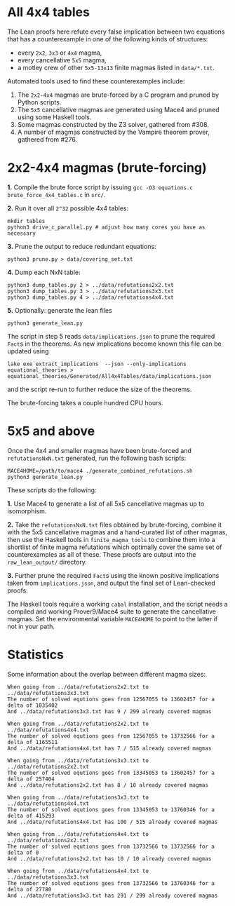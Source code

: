 # All 4x4 tables

The Lean proofs here refute every false implication between two equations that
has a counterexample in one of the following kinds of structures:

* every `2x2`, `3x3` or `4x4` magma,
* every cancellative `5x5` magma,
* a motley crew of other `5x5-13x13` finite magmas listed in `data/*.txt`.

Automated tools used to find these counterexamples include:

1. The `2x2-4x4` magmas are brute-forced by a C program and pruned by Python scripts.
2. The `5x5` cancellative magmas are generated using Mace4 and pruned using some Haskell tools.
3. Some magmas constructed by the Z3 solver, gathered from #308.
4. A number of magmas constructed by the Vampire theorem prover, gathered from #276.

# 2x2-4x4 magmas (brute-forcing)

**1.** Compile the brute force script by issuing `gcc -O3 equations.c brute_force_4x4_tables.c` in `src/`.

**2.** Run it over all `2^32` possible 4x4 tables:

```
mkdir tables
python3 drive_c_parallel.py # adjust how many cores you have as necessary
```

**3.** Prune the output to reduce redundant equations:
```
python3 prune.py > data/covering_set.txt
```

**4.** Dump each NxN table:
```
python3 dump_tables.py 2 > ../data/refutations2x2.txt
python3 dump_tables.py 3 > ../data/refutations3x3.txt
python3 dump_tables.py 4 > ../data/refutations4x4.txt
```

**5.** Optionally: generate the lean files
```
python3 generate_lean.py
```

The script in step 5 reads `data/implications.json` to prune the required `Fact`s
in the theorems. As new implications become known this file can be updated using
```
lake exe extract_implications  --json --only-implications equational_theories > equational_theories/Generated/All4x4Tables/data/implications.json
```
and the script re-run to further reduce the size of the theorems.

The brute-forcing takes a couple hundred CPU hours.


# 5x5 and above

Once the 4x4 and smaller magmas have been brute-forced and `refutationsNxN.txt`
generated, run the following bash scripts:
```
MACE4HOME=/path/to/mace4 ./generate_combined_refutations.sh
python3 generate_lean.py
```

These scripts do the following:

**1.** Use Mace4 to generate a list of all 5x5 cancellative magmas up to isomorphism.

**2.** Take the `refutationsNxN.txt` files obtained by brute-forcing, combine it with
the 5x5 cancellative magmas and a hand-curated list of other magmas, then use the
Haskell tools in `finite_magma_tools` to combine them into a shortlist of finite
magma refutations which optimally cover the same set of counterexamples
as all of these. These proofs are output into the `raw_lean_output/` directory.

**3.** Further prune the required `Fact`s using the known positive implications taken
from `implications.json`, and output the final set of Lean-checked proofs.

The Haskell tools require a working `cabal` installation, and the script needs
a compiled and working Prover9/Mace4 suite to generate the cancellative magmas.
Set the environmental variable `MACE4HOME` to point to the latter if not in your path.

# Statistics

Some information about the overlap between different magma sizes:

```
When going from ../data/refutations2x2.txt to ../data/refutations3x3.txt
The number of solved equtions goes from 12567055 to 13602457 for a delta of 1035402
And ../data/refutations3x3.txt has 9 / 299 already covered magmas

When going from ../data/refutations2x2.txt to ../data/refutations4x4.txt
The number of solved equtions goes from 12567055 to 13732566 for a delta of 1165511
And ../data/refutations4x4.txt has 7 / 515 already covered magmas

When going from ../data/refutations3x3.txt to ../data/refutations2x2.txt
The number of solved equtions goes from 13345053 to 13602457 for a delta of 257404
And ../data/refutations2x2.txt has 8 / 10 already covered magmas

When going from ../data/refutations3x3.txt to ../data/refutations4x4.txt
The number of solved equtions goes from 13345053 to 13760346 for a delta of 415293
And ../data/refutations4x4.txt has 100 / 515 already covered magmas

When going from ../data/refutations4x4.txt to ../data/refutations2x2.txt
The number of solved equtions goes from 13732566 to 13732566 for a delta of 0
And ../data/refutations2x2.txt has 10 / 10 already covered magmas

When going from ../data/refutations4x4.txt to ../data/refutations3x3.txt
The number of solved equtions goes from 13732566 to 13760346 for a delta of 27780
And ../data/refutations3x3.txt has 291 / 299 already covered magmas
```
